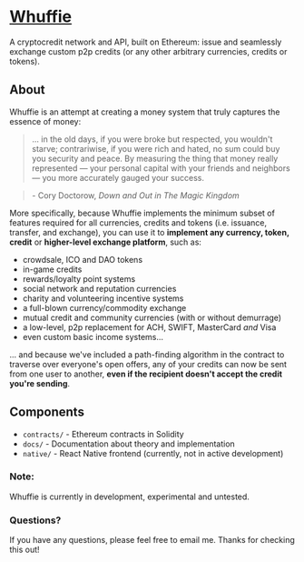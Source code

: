 [Whuffie](https://github.com/sunny-g/whuffie)
================================================
<!--
[![Dependency Status](https://david-dm.org/sunny-g/whuffie.svg?path=frontend)](https://david-dm.org/sunny-g/whuffie?path=native)
[![devDependency Status](https://david-dm.org/sunny-g/whuffie/dev-status.svg?path=frontend)](https://david-dm.org/sunny-g/whuffie?path=native#info=devDependencies)
[![Join the chat at https://gitter.im/sunny-g/whuffie](https://badges.gitter.im/Join%20Chat.svg)](https://gitter.im/sunny-g/whuffie)
-->

A cryptocredit network and API, built on Ethereum: issue and seamlessly exchange custom p2p credits (or any other arbitrary currencies, credits or tokens).

About
-----

Whuffie is an attempt at creating a money system that truly captures the essence of money:
> ... in the old days, if you were broke but respected, you wouldn't starve; contrariwise, if you were rich and hated, no sum could buy you security and peace. By measuring the thing that money really represented — your personal capital with your friends and neighbors — you more accurately gauged your success.

> \- Cory Doctorow, *Down and Out in The Magic Kingdom*

More specifically, because Whuffie implements the minimum subset of features required for all currencies, credits and tokens (i.e. issuance, transfer, and exchange), you can use it to **implement any currency, token, credit** or **higher-level exchange platform**, such as:

- crowdsale, ICO and DAO tokens
- in-game credits
- rewards/loyalty point systems
- social network and reputation currencies
- charity and volunteering incentive systems
- a full-blown currency/commodity exchange
- mutual credit and community currencies (with or without demurrage)
- a low-level, p2p replacement for ACH, SWIFT, MasterCard *and* Visa
- even custom basic income systems...

... and because we've included a path-finding algorithm in the contract to traverse over everyone's open offers, any of your credits can now be sent from one user to another, **even if the recipient doesn't accept the credit you're sending**.

Components
----------

- `contracts/` - Ethereum contracts in Solidity
- `docs/` - Documentation about theory and implementation
- `native/` - React Native frontend (currently, not in active development)

### Note:

Whuffie is currently in development, experimental and untested.

### Questions?

If you have any questions, please feel free to email me. Thanks for checking this out!
